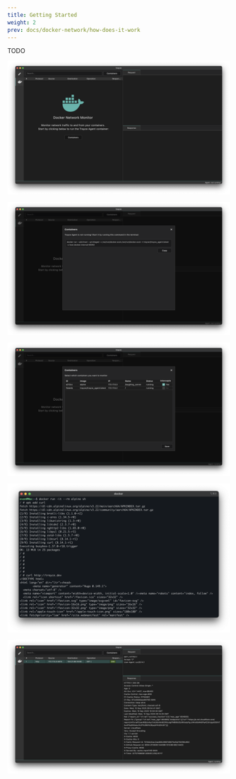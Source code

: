 ```yaml
---
title: Getting Started
weight: 2
prev: docs/docker-network/how-does-it-work
---
```


TODO

![](./0-init.png)

![](./0-init-agent.png)

![](./curl-example-1.png)

![](./curl-example-2.png)

![](./curl-example-3.png)
